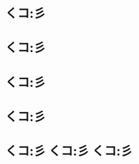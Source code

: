 #                                                                                                                              くコ:彡
#                                                                              くコ:彡
# くコ:彡 
#                                                    くコ:彡
#                            
#                            
#                               くコ:彡                                                                                   くコ:彡                                                  くコ:彡
